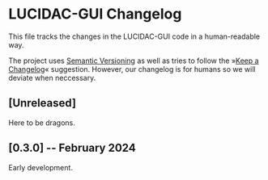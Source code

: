 # LUCIDAC-GUI Changelog

This file tracks the changes in the LUCIDAC-GUI code in a human-readable way.

The project uses [Semantic Versioning](https://semver.org/) as well as
tries to follow the »[Keep a Changelog](https://keepachangelog.com/)« suggestion.
However, our changelog is for humans so we will deviate when neccessary.

## [Unreleased]

Here to be dragons.

## [0.3.0] -- February 2024

Early development.